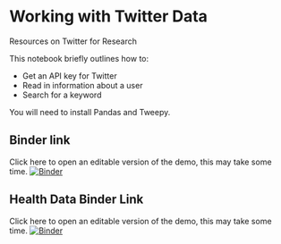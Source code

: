# Working with Twitter Data
Resources on Twitter for Research

This notebook briefly outlines how to:
* Get an API key for Twitter
* Read in information about a user
* Search for a keyword

You will need to install Pandas and Tweepy.

## Binder link
Click here to open an editable version of the demo, this may take some time.
[![Binder](https://mybinder.org/badge_logo.svg)](https://mybinder.org/v2/gh/UKDataServiceOpen/working-with-twitter-data/HEAD?filepath=%2FTwitterDemo.ipynb)

## Health Data Binder Link
Click here to open an editable version of the demo, this may take some time.
[![Binder](https://mybinder.org/badge_logo.svg)](https://mybinder.org/v2/gh/UKDataServiceOpen/working-with-twitter-data/HEAD?labpath=%2FHealthDemo%2FHealthTidyDemo.ipynb)